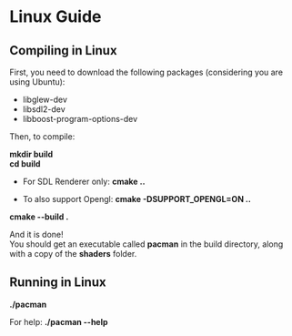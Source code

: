 # Linux Guide

## Compiling in Linux

First, you need to download the following packages (considering you are using Ubuntu):

- libglew-dev
- libsdl2-dev
- libboost-program-options-dev

Then, to compile:

**mkdir build**    
**cd build**

- For SDL Renderer only: **cmake ..**

- To also support Opengl: **cmake -DSUPPORT_OPENGL=ON ..**

**cmake --build .**

And it is done!    
You should get an executable called **pacman** in the build directory, along with a copy of the **shaders** folder.

## Running in Linux

**./pacman**

For help: **./pacman --help**
